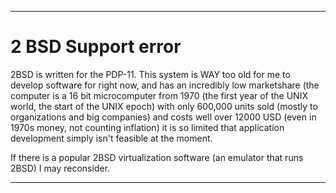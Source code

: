
***

# 2 BSD Support error

2BSD is written for the PDP-11. This system is WAY too old for me to develop software for right now, and has an incredibly low marketshare (the computer is a 16 bit microcomputer from 1970 (the first year of the UNIX world, the start of the UNIX epoch) with only 600,000 units sold (mostly to organizations and big companies) and costs well over 12000 USD (even in 1970s money, not counting inflation) it is so limited that application development simply isn't feasible at the moment.

If there is a popular 2BSD virtualization software (an emulator that runs 2BSD) I may reconsider.

***
